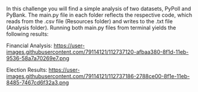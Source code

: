 In this challenge you will find a simple analysis of two datasets, PyPoll and PyBank. The main.py file in each folder reflects the respective code, which reads from the .csv file (Resources folder) and writes to the .txt file (Analysis folder). Running both main.py files from terminal yields the following results:

Financial Analysis:
https://user-images.githubusercontent.com/79114121/112737120-afbaa380-8f1d-11eb-9536-58a7a70269e7.png

Election Results:
https://user-images.githubusercontent.com/79114121/112737186-2788ce00-8f1e-11eb-8485-7467cd6f32a3.png

